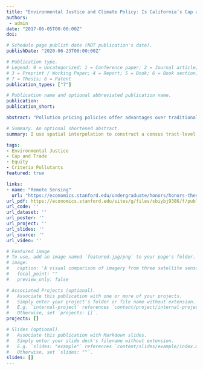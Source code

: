 ```yaml
---
title: "Environmental Justice and Climate Policy: Is California’s Cap and Trade Failing Disadvantaged Communities?"
authors:
 - admin
date: "2017-06-05T00:00:00Z"
doi:

# Schedule page publish date (NOT publication's date).
publishDate: "2020-06-23T00:00:00Z"

# Publication type.
# Legend: 0 = Uncategorized; 1 = Conference paper; 2 = Journal article;
# 3 = Preprint / Working Paper; 4 = Report; 5 = Book; 6 = Book section;
# 7 = Thesis; 8 = Patent
publication_types: ["7"]

# Publication name and optional abbreviated publication name.
publication: 
publication_short: 

abstract: "Pollution pricing policies offer advantages over traditional environmental regulation in compliance flexibility and cost effectiveness, but introduce more uncertainty over where emissions will occur. Consequently, environmental justice organisations have raised equity concerns about California’s flagship cap-and-trade program; greenhouse gas emissions trading could generate increased local concentrations of criteria air pollutants in socioeconomically disadvantaged neighbourhoods. Using U.S. Environmental Protection Agency (EPA) air quality monitoring station data, I use spatial interpolation to construct a census tract-level ten-year panel of concentration for six pollutants. I estimate a difference-in-differences model with fixed effects, and find that cap and trade generally improved relative equity for CO, NO2, PM2.5, PM10 and SO2 but worsened it for O3."

# Summary. An optional shortened abstract.
summary: I use spatial interpolation to construct a census tract-level ten-year panel of concentration for six pollutants, finding that CA cap and trade improved relative equity for five.

tags:
- Environmental Justice
- Cap and Trade
- Equity
- Criteria Pollutants
featured: true

links:
- name: "Remote Sensing"
  url: "https://economics.stanford.edu/undergraduate/honors/honors-theses"
url_pdf: https://economics.stanford.edu/sites/g/files/sbiybj9386/f/publications/you_calum_honors_thesis_6-5-17.pdf
url_code: ''
url_dataset: ''
url_poster: ''
url_project: ''
url_slides: ''
url_source: ''
url_video: ''

# Featured image
# To use, add an image named `featured.jpg/png` to your page's folder. 
# image:
#   caption: 'A visual comparison of imagery from three satellite sensors'
#   focal_point: ""
#   preview_only: false

# Associated Projects (optional).
#   Associate this publication with one or more of your projects.
#   Simply enter your project's folder or file name without extension.
#   E.g. `internal-project` references `content/project/internal-project/index.md`.
#   Otherwise, set `projects: []`.
projects: []

# Slides (optional).
#   Associate this publication with Markdown slides.
#   Simply enter your slide deck's filename without extension.
#   E.g. `slides: "example"` references `content/slides/example/index.md`.
#   Otherwise, set `slides: ""`.
slides: []
---
```

